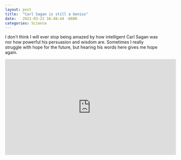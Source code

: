 ```yaml
---
layout: post
title:  "Carl Sagan is still a Genius"
date:   2021-03-22 16:48:44 -0800
categories: Science
---
```

I don't think I will ever stop being amazed by how intelligent Carl Sagan was nor how powerful his persuasion and wisdom are. Sometimes
I really struggle with hope for the future, but hearing his words here gives me hope again.<br clear="all">
<div style="text-align: center;"><iframe width="560" height="315" src="https://www.youtube.com/embed/eL04IcBnXtY" title="YouTube video player" frameborder="0" allow="accelerometer; autoplay; clipboard-write; encrypted-media; gyroscope; picture-in-picture" allowfullscreen></iframe></div>

 

